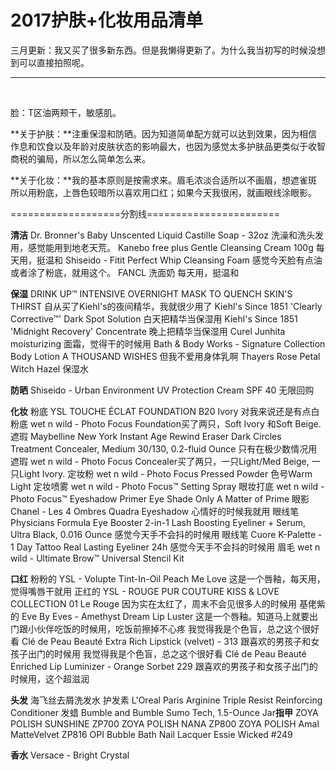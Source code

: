 # 2017护肤+化妆用品清单


三月更新：我又买了很多新东西。但是我懒得更新了。为什么我当初写的时候没想到可以直接拍照呢。



* * *



 

脸：T区油两颊干，敏感肌。

**关于护肤：**注重保湿和防晒。因为知道简单配方就可以达到效果，因为相信作息和饮食以及年龄对皮肤状态的影响最大，也因为感觉太多护肤品更类似于收智商税的骗局，所以怎么简单怎么来。

**关于化妆：**我的基本原则是按需求来。眉毛浓淡合适所以不画眉，想遮雀斑所以用粉底，上唇色较暗所以喜欢用口红；如果今天我很闲，就画眼线涂眼影。

===================分割线=======================

**清洁**
Dr. Bronner's Baby Unscented Liquid Castille Soap - 32oz 洗澡和洗头发用，感觉能用到地老天荒。
Kanebo free plus Gentle Cleansing Cream 100g 每天用，挺温和
Shiseido - Fitit Perfect Whip Cleansing Foam 感觉今天脸有点油或者涂了粉底，就用这个。
FANCL 洗面奶 每天用，挺温和

**保湿**
DRINK UP™ INTENSIVE OVERNIGHT MASK TO QUENCH SKIN'S THIRST 自从买了Kiehl's的夜间精华，我就很少用了
Kiehl's Since 1851 'Clearly Corrective™' Dark Spot Solution 白天把精华当保湿用
Kiehl's Since 1851 'Midnight Recovery' Concentrate 晚上把精华当保湿用
Curel Junhita moisturizing 面霜，觉得干的时候用
Bath & Body Works - Signature Collection Body Lotion A THOUSAND WISHES 但我不爱用身体乳啊
Thayers Rose Petal Witch Hazel 保湿水

**防晒**
Shiseido - Urban Environment UV Protection Cream SPF 40 无限回购

**化妆**
粉底 YSL TOUCHE ÉCLAT FOUNDATION B20 Ivory 对我来说还是有点白
粉底 wet n wild - Photo Focus Foundation买了两只，Soft Ivory 和Soft Beige.
遮瑕 Maybelline New York Instant Age Rewind Eraser Dark Circles Treatment Concealer, Medium 30/130, 0.2-fluid Ounce 只有在极少数情况用
遮瑕 wet n wild - Photo Focus Concealer买了两只，一只Light/Med Beige, 一只Light Ivory.
定妆粉 wet n wild - Photo Focus Pressed Powder 色号Warm Light
定妆喷雾 wet n wild - Photo Focus™ Setting Spray
眼妆打底 wet n wild - Photo Focus™ Eyeshadow Primer Eye Shade Only A Matter of Prime
眼影 Chanel - Les 4 Ombres Quadra Eyeshadow 心情好的时候我就用
眼线笔 Physicians Formula Eye Booster 2-in-1 Lash Boosting Eyeliner + Serum, Ultra Black, 0.016 Ounce 感觉今天手不会抖的时候用
眼线笔 Cuore K-Palette - 1 Day Tattoo Real Lasting Eyeliner 24h 感觉今天手不会抖的时候用
眉毛 wet n wild - Ultimate Brow™ Universal Stencil Kit

**口红**
粉粉的 YSL - Volupte Tint-In-Oil Peach Me Love 这是一个唇釉，每天用，觉得嘴唇干就用
正红的 YSL - ROUGE PUR COUTURE KISS & LOVE COLLECTION 01 Le Rouge 因为实在太红了，周末不会见很多人的时候用
基佬紫的 Eve By Eves - Amethyst Dream Lip Luster 这是一个唇釉。知道马上就要出门跟小伙伴吃饭的时候用，吃饭前擦掉不心疼
我觉得我是个色盲，总之这个很好看 Clé de Peau Beauté Extra Rich Lipstick (velvet) - 313 跟喜欢的男孩子和女孩子出门的时候用
我觉得我是个色盲，总之这个很好看 Clé de Peau Beauté Enriched Lip Luminizer - Orange Sorbet 229 跟喜欢的男孩子和女孩子出门的时候用，这个超滋润

**头发**
海飞丝去屑洗发水
护发素 L'Oreal Paris Arginine Triple Resist Reinforcing Conditioner
发蜡 Bumble and Bumble Sumo Tech, 1.5-Ounce Jar**指甲**
ZOYA POLISH SUNSHINE ZP700
ZOYA POLISH NANA ZP800
ZOYA POLISH Amal MatteVelvet ZP816
OPI Bubble Bath Nail Lacquer
Essie Wicked #249

**香水**
Versace - Bright Crystal

